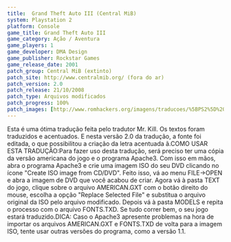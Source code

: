 ```yaml
---
title:  Grand Theft Auto III (Central MiB)
system: Playstation 2
platform: Console
game_title: Grand Theft Auto III
game_category: Ação / Aventura
game_players: 1
game_developer: DMA Design
game_publisher: Rockstar Games
game_release_date: 2001
patch_group: Central MiB (extinto)
patch_site: http://www.centralmib.org/ (fora do ar)
patch_version: 2.0
patch_release: 21/10/2008
patch_type: Arquivos modificados
patch_progress: 100%
patch_images: [http://www.romhackers.org/imagens/traducoes/%5BPS2%5D%20GTA%20III%20-%20Mr.%20Kill%20-%201.jpg,http://www.romhackers.org/imagens/traducoes/sem_imagem.gif,http://www.romhackers.org/imagens/traducoes/sem_imagem.gif]
---
```

Esta é uma ótima tradução feita pelo tradutor Mr. Kill. Os textos foram traduzidos e acentuados. E nesta versão 2.0 da tradução, a fonte foi editada, o que possibilitou a criação da letra acentuada ã.COMO USAR ESTA TRADUÇÃO:Para fazer uso desta tradução, será preciso ter uma cópia da versão americana do jogo e o programa Apache3. Com isso em mãos, abra o programa Apache3 e crie uma imagem ISO do seu DVD clicando no ícone "Create ISO image from CD/DVD". Feito isso, vá ao menu FILE->OPEN e abra a imagem de DVD que você acabou de criar. Agora vá à pasta TEXT do jogo, clique sobre o arquivo AMERICAN.GXT com o botão direito do mouse, escolha a opção "Replace Selected File" e substitua o arquivo original da ISO pelo arquivo modificado. Depois vá à pasta MODELS e repita o processo com o arquivo FONTS.TXD. Se tudo correr bem, o seu jogo estará traduzido.DICA: Caso o Apache3 apresente problemas na hora de importar os arquivos AMERICAN.GXT e FONTS.TXD de volta para a imagem ISO, tente usar outras versões do programa, como a versão 1.1.